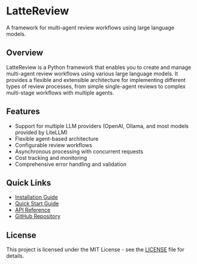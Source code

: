 # LatteReview

A framework for multi-agent review workflows using large language models.

## Overview

LatteReview is a Python framework that enables you to create and manage multi-agent review workflows using various large language models. It provides a flexible and extensible architecture for implementing different types of review processes, from simple single-agent reviews to complex multi-stage workflows with multiple agents.

## Features

- Support for multiple LLM providers (OpenAI, Ollama, and most models provided by LiteLLM)
- Flexible agent-based architecture
- Configurable review workflows
- Asynchronous processing with concurrent requests
- Cost tracking and monitoring
- Comprehensive error handling and validation

## Quick Links

- [Installation Guide](installation.md)
- [Quick Start Guide](usage/quickstart.md)
- [API Reference](api/providers.md)
- [GitHub Repository](https://github.com/PouriaRouzrokh/LatteReview)

## License

This project is licensed under the MIT License - see the [LICENSE](https://github.com/PouriaRouzrokh/LatteReview/blob/main/LICENSE) file for details.
